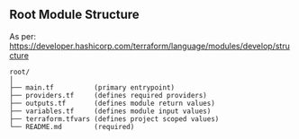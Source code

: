 Root Module Structure
---
As per: https://developer.hashicorp.com/terraform/language/modules/develop/structure

```
root/
│
├── main.tf          (primary entrypoint)
├── providers.tf     (defines required providers)
├── outputs.tf       (defines module return values)
├── variables.tf     (defines module input values)
├── terraform.tfvars (defines project scoped values)
└── README.md        (required)
```
